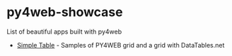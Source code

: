 # py4web-showcase
List of beautiful apps built with py4web

- [Simple Table](http://www.pythonbench.com/simple_table) - Samples of PY4WEB grid and a grid with DataTables.net
